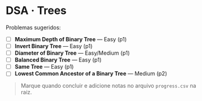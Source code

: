 # DSA · Trees

Problemas sugeridos:

- [ ] **Maximum Depth of Binary Tree** — Easy (p1)
- [ ] **Invert Binary Tree** — Easy (p1)
- [ ] **Diameter of Binary Tree** — Easy/Medium (p1)
- [ ] **Balanced Binary Tree** — Easy (p1)
- [ ] **Same Tree** — Easy (p1)
- [ ] **Lowest Common Ancestor of a Binary Tree** — Medium (p2)

> Marque quando concluir e adicione notas no arquivo `progress.csv` na raiz.

